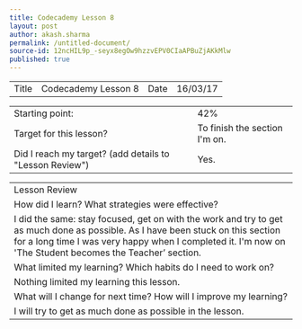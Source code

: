 ```yaml
---
title: Codecademy Lesson 8
layout: post
author: akash.sharma
permalink: /untitled-document/
source-id: 12ncHIL9p_-seyx8egOw9hzzvEPV0CIaAPBuZjAKkMlw
published: true
---
```

<table>
  <tr>
    <td>Title</td>
    <td>Codecademy Lesson 8</td>
    <td>Date</td>
    <td>16/03/17</td>
  </tr>
</table>


<table>
  <tr>
    <td>Starting point:</td>
    <td>42%</td>
  </tr>
  <tr>
    <td>Target for this lesson?</td>
    <td>To finish the section I'm on.</td>
  </tr>
  <tr>
    <td>Did I reach my target? 
(add details to "Lesson Review")</td>
    <td>Yes.</td>
  </tr>
</table>


<table>
  <tr>
    <td>Lesson Review</td>
  </tr>
  <tr>
    <td>How did I learn? What strategies were effective? </td>
  </tr>
  <tr>
    <td>I did the same: stay focused, get on with the work and try to get as much done as possible. As I have been stuck on this section for a long time I was very happy when I completed it. I'm now on 'The Student becomes the Teacher’ section.</td>
  </tr>
  <tr>
    <td>What limited my learning? Which habits do I need to work on? </td>
  </tr>
  <tr>
    <td>Nothing limited my learning this lesson.</td>
  </tr>
  <tr>
    <td>What will I change for next time? How will I improve my learning?</td>
  </tr>
  <tr>
    <td>I will try to get as much done as possible in the lesson.</td>
  </tr>
</table>


